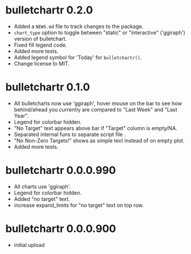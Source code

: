 # bulletchartr 0.2.0

* Added a `NEWS.md` file to track changes to the package.
* `chart_type` option to toggle between "static" or "interactive" ('ggiraph') version of bulletchart.
* Fixed fill legend code.
* Added more tests.
* Added legend symbol for 'Today' for `bulletchartr()`.
* Change license to MIT.

# bulletchartr 0.1.0

* All bulletcharts now use 'ggiraph', hover mouse on the bar to see how behind/ahead you currently are compared to "Last Week" and "Last Year".
* Legend for colorbar hidden.
* "No Target" text appears above bar if "Target" column is empty/NA.
* Separated internal funs to separate script file .
* "No Non-Zero Targets!" shows as simple text instead of on empty plot.
* Added more tests.

# bulletchartr 0.0.0.990

* All charts use 'ggiraph'.
* Legend for colorbar hidden.
* Added "no target" text.
* increase expand_limits for "no target" text on top row.

# bulletchartr 0.0.0.900

* initial upload
